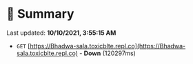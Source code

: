 # 📖 Summary
Last updated: **10/10/2021, 3:55:15 AM**

- `GET` [https://Bhadwa-sala.toxicblte.repl.co](https://Bhadwa-sala.toxicblte.repl.co) - **Down** (120297ms)
